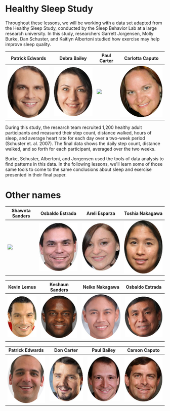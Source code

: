 # Healthy Sleep Study

Throughout these lessons, we will be working with a data set adapted from the Healthy Sleep Study, conducted by the Sleep Behavior Lab at a large research university. In this study, researchers Garrett Jorgensen, Molly Burke, Dan Schuster, and Kaitlyn Albertoni studied how exercise may help improve sleep quality.

| Patrick Edwards           | Debra Bailey                | Paul Carter                | Carlotta Caputo             |
| ------------------------- | --------------------------- | -------------------------- | --------------------------- |
| ![](img/white-male-2.jpg) | ![](img/white-female-1.jpg) | ![](img/white-male-10.jpg) | ![](img/white-female-3.jpg) |

During this study, the research team recruited 1,200 healthy adult participants and measured their step count, distance walked, hours of sleep, and average heart rate for each day over a two-week period (Schuster et. al. 2007). The final data shows the daily step count, distance walked, and so forth for each participant, averaged over the two weeks. 

Burke, Schuster, Albertoni, and Jorgensen used the tools of data analysis to find patterns in this data. In the following lessons, we'll learn some of those same tools to come to the same conclusions about sleep and exercise presented in their final paper.

# Other names

| Shawnta Sanders             | Osbaldo Estrada            | Areli Esparza                | Toshia Nakagawa             |
| --------------------------- | -------------------------- | ---------------------------- | --------------------------- |
| ![](img/black-female-1.jpg) | ![](img/latino-male-1.jpg) | ![](img/latina-female-1.jpg) | ![](img/asian-female-4.jpg) |

| Kevin Lemus                | Keshaun Sanders           | Neiko Nakagawa            | Osbaldo Estrada            |
| -------------------------- | ------------------------- | ------------------------- | -------------------------- |
| ![](img/latino-male-2.jpg) | ![](img/black-male-6.jpg) | ![](img/asian-male-5.jpg) | ![](img/latino-male-3.jpg) |

| Patrick Edwards           | Don Carter                | Paul Bailey               | Carson Caputo             |
| ------------------------- | ------------------------- | ------------------------- | ------------------------- |
| ![](img/white-male-3.jpg) | ![](img/white-male-4.jpg) | ![](img/white-male-1.jpg) | ![](img/white-male-5.jpg) |





